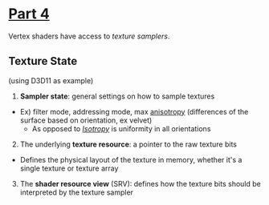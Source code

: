 # [Part 4](https://fgiesen.wordpress.com/2011/07/04/a-trip-through-the-graphics-pipeline-2011-part-4/)

Vertex shaders have access to *texture samplers*.

## Texture State
(using D3D11 as example)

1) **Sampler state**: general settings on how to sample textures 
* Ex) filter mode, addressing mode, max [anisotropy](https://en.wikipedia.org/wiki/Anisotropy#Computer_graphics) (differences of the surface based on orientation, ex velvet)
  * As opposed to [*Isotropy*](https://en.wikipedia.org/wiki/Isotropy) is uniformity in all orientations
2) The underlying **texture resource**: a pointer to the raw texture bits
* Defines the physical layout of the texture in memory, whether it's a single texture or texture array
3) The **shader resource view** (SRV): defines how the texture bits should be interpreted by the texture sampler

